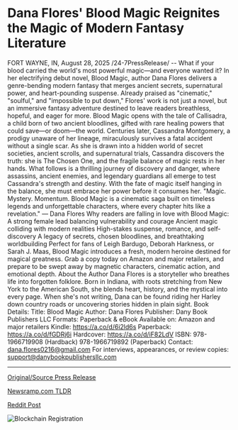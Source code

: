 # Dana Flores' Blood Magic Reignites the Magic of Modern Fantasy Literature

FORT WAYNE, IN, August 28, 2025 /24-7PressRelease/ -- What if your blood carried the world's most powerful magic—and everyone wanted it?  In her electrifying debut novel, Blood Magic, author Dana Flores delivers a genre-bending modern fantasy that merges ancient secrets, supernatural power, and heart-pounding suspense. Already praised as "cinematic," "soulful," and "impossible to put down," Flores' work is not just a novel, but an immersive fantasy adventure destined to leave readers breathless, hopeful, and eager for more.  Blood Magic opens with the tale of Callisadra, a child born of two ancient bloodlines, gifted with rare healing powers that could save—or doom—the world. Centuries later, Cassandra Montgomery, a prodigy unaware of her lineage, miraculously survives a fatal accident without a single scar. As she is drawn into a hidden world of secret societies, ancient scrolls, and supernatural trials, Cassandra discovers the truth: she is The Chosen One, and the fragile balance of magic rests in her hands.  What follows is a thrilling journey of discovery and danger, where assassins, ancient enemies, and legendary guardians all emerge to test Cassandra's strength and destiny. With the fate of magic itself hanging in the balance, she must embrace her power before it consumes her.  "Magic. Mystery. Momentum. Blood Magic is a cinematic saga built on timeless legends and unforgettable characters, where every chapter hits like a revelation." — Dana Flores  Why readers are falling in love with Blood Magic:  A strong female lead balancing vulnerability and courage  Ancient magic colliding with modern realities  High-stakes suspense, romance, and self-discovery  A legacy of secrets, chosen bloodlines, and breathtaking worldbuilding  Perfect for fans of Leigh Bardugo, Deborah Harkness, or Sarah J. Maas, Blood Magic introduces a fresh, modern heroine destined for magical greatness.  Grab a copy today on Amazon and major retailers, and prepare to be swept away by magnetic characters, cinematic action, and emotional depth.  About the Author Dana Flores is a storyteller who breathes life into forgotten folklore. Born in Indiana, with roots stretching from New York to the American South, she blends heart, history, and the mystical into every page. When she's not writing, Dana can be found riding her Harley down country roads or uncovering stories hidden in plain sight.  Book Details: Title: Blood Magic Author: Dana Flores Publisher: Dany Book Publishers LLC Formats: Paperback & eBook  Available on: Amazon and major retailers Kindle: https://a.co/d/6i2ld6s Paperback: https://a.co/d/fGDRj6i Hardcover: https://a.co/d/iF82LdV  ISBN: 978-1966719908 (Hardback) 978-1966719892 (Paperback)  Contact: dana.flores0216@gmail.com For interviews, appearances, or review copies: support@danybookpublishersllc.com 

---

[Original/Source Press Release](https://www.24-7pressrelease.com/press-release/526270/dana-flores-blood-magic-reignites-the-magic-of-modern-fantasy-literature)
                    

[Newsramp.com TLDR](https://newsramp.com/curated-news/dana-flores-debuts-blood-magic-ancient-power-meets-modern-destiny/ef485e7f73d07430f11e43cd59f9ca32) 

 



[Reddit Post](https://www.reddit.com/r/BookNews/comments/1n25sry/dana_flores_debuts_blood_magic_ancient_power/) 



![Blockchain Registration](https://cdn.newsramp.app/24-7PressRelease/qrcode/258/28/loft0Frt.webp)